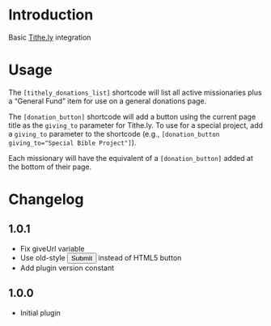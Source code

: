 # Introduction

Basic [Tithe.ly](https://tithe.ly) integration

# Usage

The `[tithely_donations_list]` shortcode will list all active missionaries plus a “General Fund” item for use on a general donations page.

The `[donation_button]` shortcode will add a button using the current page title as the `giving_to` parameter for Tithe.ly. To use for a special project, add a `giving_to` parameter to the shortcode (e.g., `[donation_button giving_to="Special Bible Project"]`).

Each missionary will have the equivalent of a `[donation_button]` added at the bottom of their page.

# Changelog

## 1.0.1
- Fix giveUrl variable
- Use old-style <input type="submit" /> instead of HTML5 button
- Add plugin version constant

## 1.0.0
- Initial plugin

